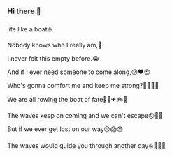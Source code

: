 ### Hi there 👋

<!--
**DrivenLea/DrivenLea** is a ✨ _special_ ✨ repository because its `README.md` (this file) appears on your GitHub profile.

Here are some ideas to get you started:

- 🔭 I’m currently working on ...
- 🌱 I’m currently learning java and spring
- 👯 I’m looking to collaborate on ...
- 🤔 I’m looking for help with ...
- 💬 Ask me about ...
- 📫 How to reach me: ...
- 😄 Pronouns: ...
- ⚡ Fun fact: ...

I am DrivenLea

- 🌱 I’m currently learning java and spring 


this is my favourate song❤

-->life like a boat⛵
Nobody knows who I really am,🙂

I never felt this empty before.😭

And if I ever need someone to come along,😘❤😍

Who's gonna comfort me and keep me strong?🙈🙉🙊🐵

We are all rowing the boat of fate🚩🚗✈🚲🚆

The waves keep on coming and we can't escape😣👴👵

But if we ever get lost on our way😢😱😰

The waves would guide you through another day⛵💨💨💨

